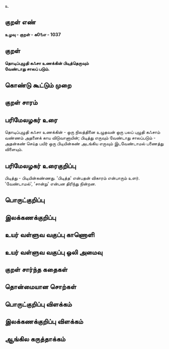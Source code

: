 உ

## குறள் எண் 

**உழவு - குறள் - க0௩எ - 1037**

## குறள் 

**தொடிப்புழுதி கஃசா உணக்கின் பிடித்தெருவும்  
வேண்டாது சாலப் படும்.** 

## கொண்டு கூட்டும் முறை


## குறள் சாரம் 


## பரிமேலழகர் உரை

தொடிப்புழுதி கஃசா உணக்கின் - ஒரு நிலத்தினை உழுதவன் ஒரு பலப் புழுதி கஃசாம் வண்ணம் அதனைக் காய விடுவானாயின்; பிடித்து எருவும் வேண்டாது சாலப்படும் - அதன்கண் செய்த பயிர் ஒரு பிடியின்கண் அடங்கிய எருவும் இடவேண்டாமல் பணைத்து விளையும்.

## பரிமேலழகர் உரைகுறிப்பு   

பிடித்து - பிடியின்கண்ணது. 'பிடித்த' என்பதன் விகாரம் என்பாரும் உளர். 'வேண்டாமல்', 'சான்று' என்பன திரிந்து நின்றன.

## பொருட்குறிப்பு 


## இலக்கணக்குறிப்பு  


## உயர் வள்ளுவ வகுப்பு காணொளி


## உயர் வள்ளுவ வகுப்பு ஒலி அமைவு 

 
## குறள் சார்ந்த கதைகள் 


## தொன்மையான சொற்கள்


## பொருட்குறிப்பு விளக்கம்


## இலக்கணக்குறிப்பு விளக்கம்


## ஆங்கில கருத்தாக்கம் 


